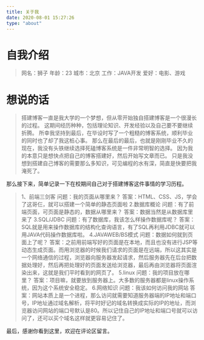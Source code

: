 ```yaml
---
title: 关于我
date: 2020-08-01 15:27:26
type: "about"
---
```

# 自我介绍
> 网名：狮子
年龄：23
城市：北京
工作：JAVA开发
爱好：电影、游戏
# 想说的话
> 搭建博客一直是我大学的一个梦想，但从零开始独自搭建博客是一个很漫长的过程。
这期间经历种种，包括理论知识、开发经验以及自己要不要继续折腾。
所幸我坚持到最后，在毕设时写了一个粗糙的博客系统，顺利毕业的同时也了却了我这桩心事。
那么在最后的最后，也就是刚刚毕业不久的现在，我没有头铁继续选择死磕博客系统是一件非常明智的选择。
因为我的本意只是想快点把自己的博客搭建好，然后开始写文章而已。
只是我没想到搭建自己博客的需要那么多知识，可见编程的水有深，简直是快要把我淹死了。

那么接下来，简单记录一下在校期间自己对于搭建博客这件事情的学习历程。
>1、前端三剑客
问题：我的页面从哪里来？
答案：HTML、CSS、JS，学会了这哥仨，就可以搭建一个简单的静态页面啦
2.数据库概论
问题：有了前端页面，可页面是静态的，数据从哪里来？
答案：数据当然是从数据库里来了
3.SQL/JDBC
问题：有了数据库，我该怎么样操作数据库呢？
答案：SQL就是用来操作数据库的结构化查询语言，有了SQL再利用JDBC就可以用JAVA代码操作数据库啦。
4.JAVAWEB/BS模式
问题：数据如何就到页面上了呢？
答案：之前用前端写好的页面是在本地，而且也没有进行JSP等动态生成页面。而用浏览器的时候我们请求的页面是在远端，所以这其实是一个网络通信的过程，浏览器向服务器发起请求，然后服务器先在后台把数据处理好，然后再把处理好的页面发送给浏览器，最后再由浏览器将页面渲染出来，这就是我们平时看到的网页了。
5.linux
问题：我的项目放在哪里？
答案：项目嘛，就要放到服务器上。大多数的服务器都是linux操作系统，因为这个系统安全稳定。
6.网络知识
问题：我该如何访问我的网站
答案：网站本质上是一个进程，那么访问就需要知道服务器端的IP地址和端口号，IP地址通过域名解析，将平时好记的域名转换成实际的IP的地址，而浏览器访问网站的端口号默认是80。所以记住自己的IP地址和端口号就可以访问了，还可以买个域名这样就更容易记住了。

最后，感谢你看到这里，欢迎在评论区留言。